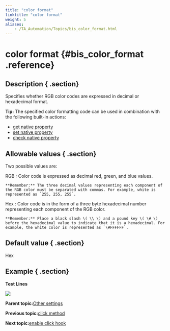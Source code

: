```yaml
--- 
title: "color format"
linktitle: "color format"
weight: 5
aliases: 
    - /TA_Automation/Topics/bis_color_format.html
---
```

# color format {#bis_color_format .reference}

## Description { .section}

Specifies whether RGB color codes are expressed in decimal or hexadecimal format.

**Tip:** The specified color formatting code can be used in combination with the following built-in actions:

-   [get native property](bia_get_native_property.html)
-   [set native property](bia_set_native_property.html)
-   [check native property](bia_check_native_property.html)

## Allowable values { .section}

Two possible values are:

RGB
:   Color code is expressed as decimal red, green, and blue values.

    **Remember:** The three decimal values representing each component of the RGB color must be separated with commas. For example, white is represented as `255, 255, 255`.

Hex
:   Color code is in the form of a three byte hexadecimal number representing each component of the RGB color.

    **Remember:** Place a black slash \( \\ \) and a pound key \( \# \) before the hexadecimal value to indicate that it is a hexadecimal. For example, the white color is represented as `\#FFFFFF`.

## Default value { .section}

Hex

## Example { .section}

**Test Lines**

![](../Images/bis_color_format_pgm.png)

**Parent topic:**[Other settings](../../TA_Automation/Topics/bis_other.html)

**Previous topic:**[click method](../../TA_Automation/Topics/bis_click_method.html)

**Next topic:**[enable click hook](../../TA_Automation/Topics/bis_enable_click_hook.html)

